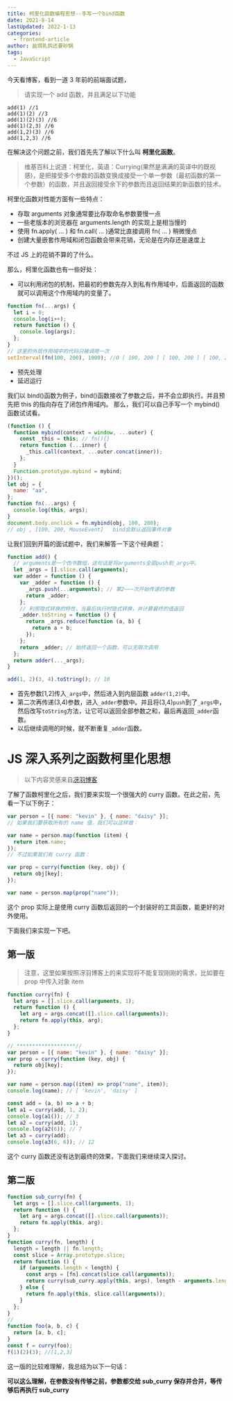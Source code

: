 ```yaml
---
title: 柯里化函数编程思想--手写一个bind函数
date: 2021-8-14
lastUpdated: 2022-1-13
categories:
  - frontend-article
author: 盐焗乳鸽还要砂锅
tags:
  - JavaScript
---
```


今天看博客，看到一道 3 年前的前端面试题，

> 请实现一个 add 函数，并且满足以下功能

```
add(1) //1
add(1)(2) //3
add(1)(2)(3) //6
add(1)(2,3) //6
add(1,2)(3) //6
add(1,2,3) //6
```

在解决这个问题之前，我们首先先了解以下什么叫 **柯里化函数**。

> 维基百科上说道：柯里化，英语：Currying(果然是满满的英译中的既视感)，是把接受多个参数的函数变换成接受一个单一参数（最初函数的第一个参数）的函数，并且返回接受余下的参数而且返回结果的新函数的技术。

柯里化函数对性能方面有一些特点：

- 存取 arguments 对象通常要比存取命名参数要慢一点
- 一些老版本的浏览器在 arguments.length 的实现上是相当慢的
- 使用 fn.apply( … ) 和 fn.call( … )通常比直接调用 fn( … ) 稍微慢点
- 创建大量嵌套作用域和闭包函数会带来花销，无论是在内存还是速度上

不过 JS 上的花销不算的了什么。

那么，柯里化函数也有一些好处：

- 可以利用闭包的机制，把最初的参数先存入到私有作用域中，后面返回的函数就可以调用这个作用域内的变量了。

```js
function fn(...args) {
  let i = 0;
  console.log(i++);
  return function () {
    console.log(args);
  };
}
// 这里的外层作用域中的代码只被调用一次
setInterval(fn(100, 200), 1000); //0 [ 100, 200 ] [ 100, 200 ] [ 100, 200 ]
```

- 预先处理
- 延迟运行

我们以 bind()函数为例子，bind()函数接收了参数之后，并不会立即执行。并且预先把 this 的指向存在了闭包作用域内。
那么，我们可以自己手写一个 mybind()函数试试看。

```js
(function () {
  function mybind(context = window, ...outer) {
    const _this = this; // fn(){}
    return function (...inner) {
      _this.call(context, ...outer.concat(inner));
    };
  }
  Function.prototype.mybind = mybind;
})();
let obj = {
  name: "aa",
};
function fn(...args) {
  console.log(this, args);
}
document.body.onclick = fn.mybind(obj, 100, 200);
// obj , [100, 200, MouseEvent]   bind会默认返回事件对象
```

让我们回到开篇的面试题中，我们来解答一下这个经典题：

```js
function add() {
  // arguments是一个伪书数组，这句话是将arguments全部push到_args中。
  let _args = [].slice.call(arguments);
  var adder = function () {
    var _adder = function () {
      _args.push(...arguments); // 第2~~~次开始传递的参数
      return _adder;
    };
    // 利用隐式转换的特性，当最后执行时隐式转换，并计算最终的值返回
    _adder.toString = function () {
      return _args.reduce(function (a, b) {
        return a + b;
      });
    };
    return _adder; // 始终返回一个函数，可以无限次调用
  };
  return adder(..._args);
}

add(1, 2)(3, 4).toString(); // 10
```

- 首先参数[1,2]传入`_args`中，然后进入到内层函数 `adder(1,2)`中。
- 第二次再传递(3,4)参数，进入`_adder`参数中。并且将(3,4)`push`到了`_args`中，然后改写`toString`方法，让它可以返回全部参数之和，最后再返回`_adder`函数。
- 以后继续调用的时候，就不断重复`_adder`函数。

# JS 深入系列之函数柯里化思想

> 以下内容灵感来自[冴羽博客](https://github.com/mqyqingfeng/Blog)

了解了函数柯里化之后，我们要来实现一个很强大的 curry 函数。在此之前，先看一下以下例子：

```js
var person = [{ name: "kevin" }, { name: "daisy" }];
// 如果我们要获取所有的 name 值，我们可以这样做：

var name = person.map(function (item) {
  return item.name;
});
// 不过如果我们有 curry 函数：

var prop = curry(function (key, obj) {
  return obj[key];
});

var name = person.map(prop("name"));
```

这个 prop 实际上是使用 curry 函数后返回的一个封装好的工具函数，能更好的对外使用。

下面我们来实现一下吧。

## 第一版

> 注意，这里如果按照冴羽博客上的来实现将不能复现刚刚的需求，比如要在 prop 中传入对象 item

```js
function curry(fn) {
  let args = [].slice.call(arguments, 1);
  return function () {
    let arg = args.concat([].slice.call(arguments));
    return fn.apply(this, arg);
  };
}

// *******************//
var person = [{ name: "kevin" }, { name: "daisy" }];
var prop = curry(function (key, obj) {
  return obj[key];
});

var name = person.map((item) => prop("name", item));
console.log(name); // [ 'kevin', 'daisy' ]

const add = (a, b) => a + b;
let a1 = curry(add, 1, 2);
console.log(a1()); // 3
let a2 = curry(add, 1);
console.log(a2(6)); // 7
let a3 = curry(add);
console.log(a3(6, 6)); // 12
```

这个 curry 函数还没有达到最终的效果，下面我们来继续深入探讨。

## 第二版

```js
function sub_curry(fn) {
  let args = [].slice.call(arguments, 1);
  return function () {
    let arg = args.concat([].slice.call(arguments));
    return fn.apply(this, arg);
  };
}
function curry(fn, length) {
  length = length || fn.length;
  const slice = Array.prototype.slice;
  return function () {
    if (arguments.length < length) {
      const args = [fn].concat(slice.call(arguments));
      return curry(sub_curry.apply(this, args), length - arguments.length);
    } else {
      return fn.apply(this, slice.call(arguments));
    }
  };
}
//
function foo(a, b, c) {
  return [a, b, c];
}
const f = curry(foo);
f(1)(2)(3); //[1,2,3]
```

这一版的比较难理解，我总结为以下一句话：

**可以这么理解，在参数没有传够之前，参数都交给 sub_curry 保存并合并，等传够后再执行 sub_curry**
